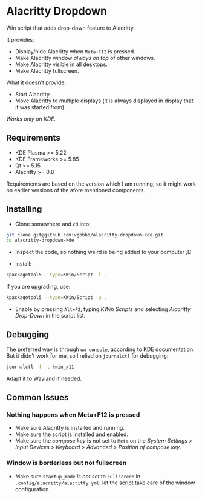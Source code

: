 # Alacritty Dropdown
Win script that adds drop-down feature to Alacritty.

It provides:
- Display/hide Alacritty when `Meta+F12` is pressed.
- Make Alacritty window _always on top_ of other windows.
- Make Alacritty visible in all desktops.
- Make Alacritty fullscreen.

What it doesn't provide:
- Start Alacritty.
- Move Alacritty to multiple displays (it is always displayed in display that it was started from).

*Works only on KDE.*

## Requirements
- KDE Plasma >= 5.22
- KDE Frameworks >= 5.85
- Qt >= 5.15
- Alacritty >= 0.8

Requirements are based on the version which I am running, so it might work on earlier versions of the afore mentioned components.

## Installing
- Clone somewhere and `cd` into:
```bash
git clone git@github.com:vgobbo/alacritty-dropdown-kde.git
cd alacritty-dropdown-kde
```

- Inspect the code, so nothing weird is being added to your computer ;D

- Install:
```bash
kpackagetool5 --type=KWin/Script -i .
```

If you are upgrading, use:
```bash
kpackagetool5 --type=KWin/Script -u .
```

- Enable by pressing `Alt+F2`, typing _KWin Scripts_ and selecting _Alacritty Drop-Down_ in the script list.

## Debugging
The preferred way is through `wm console`, according to KDE documentation. But it didn't work for me, so I relied on `journalctl` for debugging:
```bash
journalctl -f -t kwin_x11
```

Adapt it to Wayland if needed.

## Common Issues

### Nothing happens when Meta+F12 is pressed

- Make sure Alacritty is installed and running.
- Make sure the script is installed and enabled.
- Make sure the _compose key_ is not set to `Meta` on the _System Settings > Input Devices > Keyboard > Advanced > Position of compose key_.

### Window is borderless but not fullscreen
- Make sure `startup_mode` *is not set* to `Fullscreen` in `.config/alacritty/alacritty.yml`: let the script take care of the window configuration.

